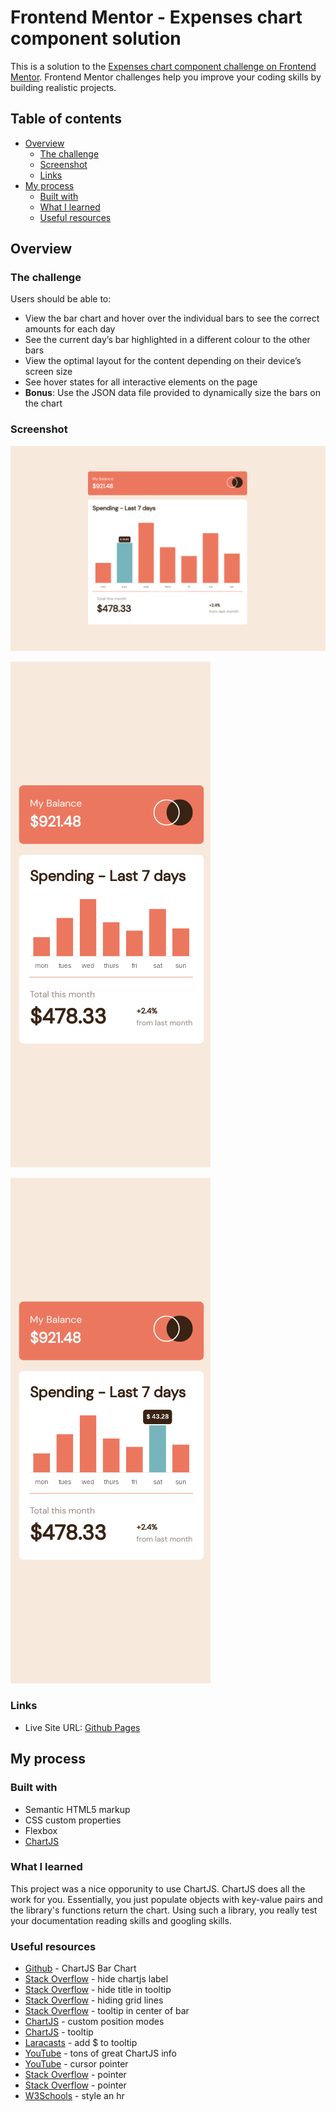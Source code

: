 # Frontend Mentor - Expenses chart component solution

This is a solution to the [Expenses chart component challenge on Frontend Mentor](https://www.frontendmentor.io/challenges/expenses-chart-component-e7yJBUdjwt). Frontend Mentor challenges help you improve your coding skills by building realistic projects. 

## Table of contents

- [Overview](#overview)
  - [The challenge](#the-challenge)
  - [Screenshot](#screenshot)
  - [Links](#links)
- [My process](#my-process)
  - [Built with](#built-with)
  - [What I learned](#what-i-learned)
  - [Useful resources](#useful-resources)

## Overview

### The challenge

Users should be able to:

- View the bar chart and hover over the individual bars to see the correct amounts for each day
- See the current day’s bar highlighted in a different colour to the other bars
- View the optimal layout for the content depending on their device’s screen size
- See hover states for all interactive elements on the page
- **Bonus**: Use the JSON data file provided to dynamically size the bars on the chart

### Screenshot

![](expenses-desktop.png)

![](expenses-mobile.png)

![](expenses-mobile-hover.png)

### Links

- Live Site URL: [Github Pages](https://jdegand.github.io/expenses-chart-component)

## My process

### Built with

- Semantic HTML5 markup
- CSS custom properties
- Flexbox
- [ChartJS](https://www.chartjs.org)

### What I learned

This project was a nice opporunity to use ChartJS. ChartJS does all the work for you. Essentially, you just populate objects with key-value pairs and the library's functions return the chart. Using such a library, you really test your documentation reading skills and googling skills.

### Useful resources

- [Github](https://github.com/chartjs/Chart.js/blob/master/docs/charts/bar.md) - ChartJS Bar Chart
- [Stack Overflow](https://stackoverflow.com/questions/37204298/chart-js-v2-hide-dataset-labels) - hide chartjs label
- [Stack Overflow](https://stackoverflow.com/questions/44632529/how-do-you-hide-the-title-of-a-chart-tooltip) - hide title in tooltip
- [Stack Overflow](https://stackoverflow.com/questions/36676263/chart-js-v2-hiding-grid-lines) - hiding grid lines
- [Stack Overflow](https://stackoverflow.com/questions/45415925/position-tooltip-in-center-of-bar) - tooltip in center of bar
- [ChartJS](https://www.chartjs.org/docs/latest/configuration/tooltip.html#custom-position-modes) - custom position modes
- [ChartJS](https://www.chartjs.org/docs/3.5.0/configuration/tooltip.html) - tooltip
- [Laracasts](https://laracasts.com/discuss/channels/general-discussion/chartjs-add-dollar-sign-to-y-coordinate-and-tooltip) - add $ to tooltip
- [YouTube](https://www.youtube.com/c/ChartJS-tutorials) - tons of great ChartJS info
- [YouTube](https://www.youtube.com/watch?v=Uj_I2_7o0No) - cursor pointer
- [Stack Overflow](https://stackoverflow.com/questions/45149062/chart-js-how-to-show-cursor-pointer-for-labels-legends-in-line-chart) - pointer
- [Stack Overflow](https://stackoverflow.com/questions/49040768/changing-cursor-to-pointer-on-chart-js-bar-chart-when-hover-mousemove-event-is) - pointer
- [W3Schools](https://www.w3schools.com/howto/howto_css_style_hr.asp) - style an hr
